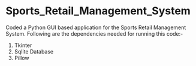 # Sports_Retail_Management_System
Coded a Python GUI based application for the Sports Retail Management System. Following are the dependencies needed for running this code:-

1. Tkinter
2. Sqlite Database
3. Pillow
